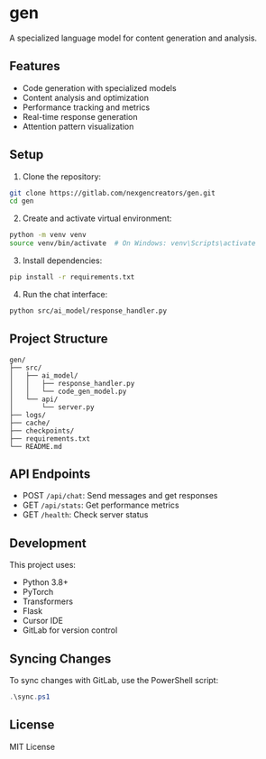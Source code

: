 # gen

A specialized language model for content generation and analysis.

## Features

- Code generation with specialized models
- Content analysis and optimization
- Performance tracking and metrics
- Real-time response generation
- Attention pattern visualization

## Setup

1. Clone the repository:
```bash
git clone https://gitlab.com/nexgencreators/gen.git
cd gen
```

2. Create and activate virtual environment:
```bash
python -m venv venv
source venv/bin/activate  # On Windows: venv\Scripts\activate
```

3. Install dependencies:
```bash
pip install -r requirements.txt
```

4. Run the chat interface:
```bash
python src/ai_model/response_handler.py
```

## Project Structure

```
gen/
├── src/
│   ├── ai_model/
│   │   ├── response_handler.py
│   │   └── code_gen_model.py
│   └── api/
│       └── server.py
├── logs/
├── cache/
├── checkpoints/
├── requirements.txt
└── README.md
```

## API Endpoints

- POST `/api/chat`: Send messages and get responses
- GET `/api/stats`: Get performance metrics
- GET `/health`: Check server status

## Development

This project uses:
- Python 3.8+
- PyTorch
- Transformers
- Flask
- Cursor IDE
- GitLab for version control

## Syncing Changes

To sync changes with GitLab, use the PowerShell script:
```powershell
.\sync.ps1
```

## License

MIT License
